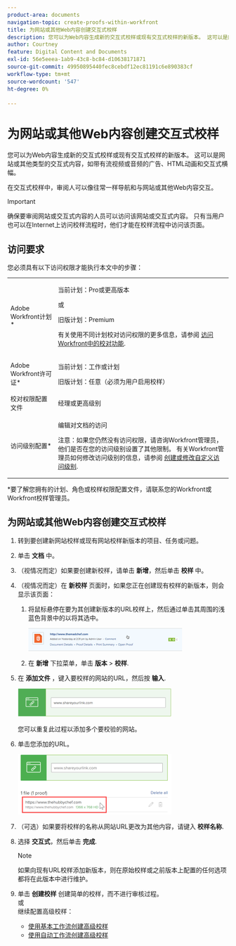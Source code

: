 ```yaml
---
product-area: documents
navigation-topic: create-proofs-within-workfront
title: 为网站或其他Web内容创建交互式校样
description: 您可以为Web内容生成新的交互式校样或现有交互式校样的新版本。 这可以是网站或其他类型的交互式内容，如带有流视频或音频的广告、HTML动画和交互式横幅。
author: Courtney
feature: Digital Content and Documents
exl-id: 56e5eeea-1ab9-43c8-bc84-d10638171871
source-git-commit: 49950895440fec8cebdf12ec81191c6e890383cf
workflow-type: tm+mt
source-wordcount: '547'
ht-degree: 0%

---
```


# 为网站或其他Web内容创建交互式校样

您可以为Web内容生成新的交互式校样或现有交互式校样的新版本。 这可以是网站或其他类型的交互式内容，如带有流视频或音频的广告、HTML动画和交互式横幅。

在交互式校样中，审阅人可以像往常一样导航和与网站或其他Web内容交互。

>[!IMPORTANT]
>
>确保要审阅网站或交互式内容的人员可以访问该网站或交互式内容。 只有当用户也可以在Internet上访问校样流程时，他们才能在校样流程中访问该页面。

## 访问要求

您必须具有以下访问权限才能执行本文中的步骤：

<table style="table-layout:auto"> 
 <col> 
 <col> 
 <tbody> 
  <tr> 
   <td role="rowheader">Adobe Workfront计划*</td> 
   <td> <p>当前计划：Pro或更高版本</p> <p>或</p> <p>旧版计划：Premium</p> <p>有关使用不同计划校对访问权限的更多信息，请参阅 <a href="/help/quicksilver/administration-and-setup/manage-workfront/configure-proofing/access-to-proofing-functionality.md" class="MCXref xref">访问Workfront中的校对功能</a>.</p> </td> 
  </tr> 
  <tr> 
   <td role="rowheader">Adobe Workfront许可证*</td> 
   <td> <p>当前计划：工作或计划</p> <p>旧版计划：任意（必须为用户启用校样）</p> </td> 
  </tr> 
  <tr> 
   <td role="rowheader">校对权限配置文件 </td> 
   <td>经理或更高级别</td> 
  </tr> 
  <tr> 
   <td role="rowheader">访问级别配置*</td> 
   <td> <p>编辑对文档的访问</p> <p>注意：如果您仍然没有访问权限，请咨询Workfront管理员，他们是否在您的访问级别设置了其他限制。 有关Workfront管理员如何修改访问级别的信息，请参阅 <a href="../../../administration-and-setup/add-users/configure-and-grant-access/create-modify-access-levels.md" class="MCXref xref">创建或修改自定义访问级别</a>.</p> </td> 
  </tr> 
 </tbody> 
</table>

&#42;要了解您拥有的计划、角色或校样权限配置文件，请联系您的Workfront或Workfront校样管理员。

## 为网站或其他Web内容创建交互式校样

1. 转到要创建新网站校样或现有网站校样新版本的项目、任务或问题。
1. 单击 **文档** 中。
1. （视情况而定）如果要创建新校样，请单击 **新增**，然后单击 **校样** 中。

1. （视情况而定）在 **新校样** 页面时，如果您正在创建现有校样的新版本，则会显示该页面：

   1. 将鼠标悬停在要为其创建新版本的URL校样上，然后通过单击其周围的浅蓝色背景中的以将其选中。

      ![Select_proof_by_selecting_light_blue_background.png](assets/select-proof-by-selecting-light-blue-background-350x52.png)

   1. 在 **新增** 下拉菜单，单击 **版本** > **校样**.

1. 在 **添加文件** ，键入要校样的网站的URL，然后按 **输入**.

   ![proof_website.png](assets/proof-website-350x65.png)

   您可以重复此过程以添加多个要校验的网站。

1. 单击您添加的URL。

   ![](assets/click-url-350x137.png)

1. （可选）如果要将校样的名称从网站URL更改为其他内容，请键入 **校样名称**.
1. 选择 **交互式**，然后单击 **完成**.

   >[!NOTE]
   >
   >如果向现有URL校样添加新版本，则在原始校样或之前版本上配置的任何选项都将在此版本中进行维护。

1. 单击 **创建校样** 创建简单的校样，而不进行审核过程。\
   或\
   继续配置高级校样：

   * [使用基本工作流创建高级校样](../../../review-and-approve-work/proofing/creating-proofs-within-workfront/configure-basic-proof-workflow.md)
   * [使用自动工作流创建高级校样](../../../review-and-approve-work/proofing/creating-proofs-within-workfront/create-automated-proof-workflow.md)
